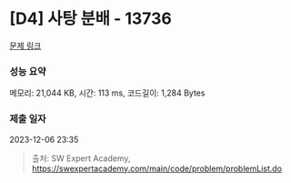 # [D4] 사탕 분배 - 13736 

[문제 링크](https://swexpertacademy.com/main/code/problem/problemDetail.do?contestProbId=AX8BB5d6T7gDFARO) 

### 성능 요약

메모리: 21,044 KB, 시간: 113 ms, 코드길이: 1,284 Bytes

### 제출 일자

2023-12-06 23:35



> 출처: SW Expert Academy, https://swexpertacademy.com/main/code/problem/problemList.do